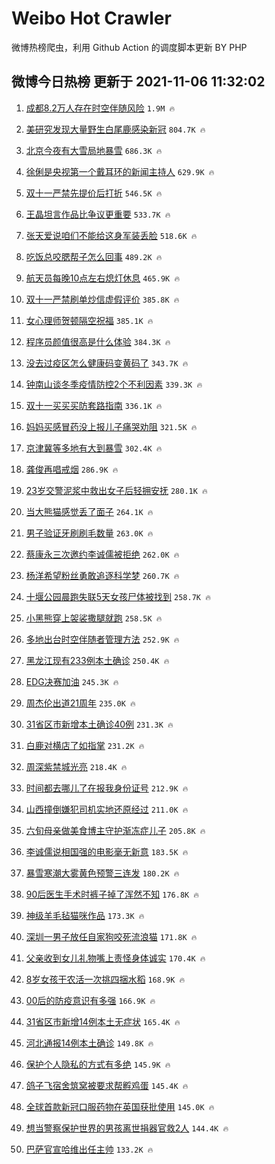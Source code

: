 # Weibo Hot Crawler 



微博热榜爬虫，利用 Github Action 的调度脚本更新 BY PHP 


## 微博今日热榜 更新于 2021-11-06 11:32:02 
1. [成都8.2万人存在时空伴随风险](https://s.weibo.com/weibo?q=%23%E6%88%90%E9%83%BD8.2%E4%B8%87%E4%BA%BA%E5%AD%98%E5%9C%A8%E6%97%B6%E7%A9%BA%E4%BC%B4%E9%9A%8F%E9%A3%8E%E9%99%A9%23&Refer=top) `1.9M 🔥` 

1. [美研究发现大量野生白尾鹿感染新冠](https://s.weibo.com/weibo?q=%23%E7%BE%8E%E7%A0%94%E7%A9%B6%E5%8F%91%E7%8E%B0%E5%A4%A7%E9%87%8F%E9%87%8E%E7%94%9F%E7%99%BD%E5%B0%BE%E9%B9%BF%E6%84%9F%E6%9F%93%E6%96%B0%E5%86%A0%23&Refer=top) `804.7K 🔥` 

1. [北京今夜有大雪局地暴雪](https://s.weibo.com/weibo?q=%23%E5%8C%97%E4%BA%AC%E4%BB%8A%E5%A4%9C%E6%9C%89%E5%A4%A7%E9%9B%AA%E5%B1%80%E5%9C%B0%E6%9A%B4%E9%9B%AA%23&Refer=top) `686.3K 🔥` 

1. [徐俐是央视第一个戴耳环的新闻主持人](https://s.weibo.com/weibo?q=%23%E5%BE%90%E4%BF%90%E6%98%AF%E5%A4%AE%E8%A7%86%E7%AC%AC%E4%B8%80%E4%B8%AA%E6%88%B4%E8%80%B3%E7%8E%AF%E7%9A%84%E6%96%B0%E9%97%BB%E4%B8%BB%E6%8C%81%E4%BA%BA%23&Refer=top) `629.9K 🔥` 

1. [双十一严禁先提价后打折](https://s.weibo.com/weibo?q=%23%E5%8F%8C%E5%8D%81%E4%B8%80%E4%B8%A5%E7%A6%81%E5%85%88%E6%8F%90%E4%BB%B7%E5%90%8E%E6%89%93%E6%8A%98%23&Refer=top) `546.5K 🔥` 

1. [王晶坦言作品比争议更重要](https://s.weibo.com/weibo?q=%E7%8E%8B%E6%99%B6%E5%9D%A6%E8%A8%80%E4%BD%9C%E5%93%81%E6%AF%94%E4%BA%89%E8%AE%AE%E6%9B%B4%E9%87%8D%E8%A6%81&Refer=top) `533.7K 🔥` 

1. [张天爱说咱们不能给这身军装丢脸](https://s.weibo.com/weibo?q=%23%E5%BC%A0%E5%A4%A9%E7%88%B1%E8%AF%B4%E5%92%B1%E4%BB%AC%E4%B8%8D%E8%83%BD%E7%BB%99%E8%BF%99%E8%BA%AB%E5%86%9B%E8%A3%85%E4%B8%A2%E8%84%B8%23&Refer=top) `518.6K 🔥` 

1. [吃饭总咬腮帮子怎么回事](https://s.weibo.com/weibo?q=%23%E5%90%83%E9%A5%AD%E6%80%BB%E5%92%AC%E8%85%AE%E5%B8%AE%E5%AD%90%E6%80%8E%E4%B9%88%E5%9B%9E%E4%BA%8B%23&Refer=top) `489.2K 🔥` 

1. [航天员每晚10点左右熄灯休息](https://s.weibo.com/weibo?q=%23%E8%88%AA%E5%A4%A9%E5%91%98%E6%AF%8F%E6%99%9A10%E7%82%B9%E5%B7%A6%E5%8F%B3%E7%86%84%E7%81%AF%E4%BC%91%E6%81%AF%23&Refer=top) `465.9K 🔥` 

1. [双十一严禁刷单炒信虚假评价](https://s.weibo.com/weibo?q=%23%E5%8F%8C%E5%8D%81%E4%B8%80%E4%B8%A5%E7%A6%81%E5%88%B7%E5%8D%95%E7%82%92%E4%BF%A1%E8%99%9A%E5%81%87%E8%AF%84%E4%BB%B7%23&Refer=top) `385.8K 🔥` 

1. [女心理师贺顿隔空祝福](https://s.weibo.com/weibo?q=%23%E5%A5%B3%E5%BF%83%E7%90%86%E5%B8%88%E8%B4%BA%E9%A1%BF%E9%9A%94%E7%A9%BA%E7%A5%9D%E7%A6%8F%23&Refer=top) `385.1K 🔥` 

1. [程序员颜值很高是什么体验](https://s.weibo.com/weibo?q=%23%E7%A8%8B%E5%BA%8F%E5%91%98%E9%A2%9C%E5%80%BC%E5%BE%88%E9%AB%98%E6%98%AF%E4%BB%80%E4%B9%88%E4%BD%93%E9%AA%8C%23&Refer=top) `384.3K 🔥` 

1. [没去过疫区怎么健康码变黄码了](https://s.weibo.com/weibo?q=%23%E6%B2%A1%E5%8E%BB%E8%BF%87%E7%96%AB%E5%8C%BA%E6%80%8E%E4%B9%88%E5%81%A5%E5%BA%B7%E7%A0%81%E5%8F%98%E9%BB%84%E7%A0%81%E4%BA%86%23&Refer=top) `343.7K 🔥` 

1. [钟南山谈冬季疫情防控2个不利因素](https://s.weibo.com/weibo?q=%23%E9%92%9F%E5%8D%97%E5%B1%B1%E8%B0%88%E5%86%AC%E5%AD%A3%E7%96%AB%E6%83%85%E9%98%B2%E6%8E%A72%E4%B8%AA%E4%B8%8D%E5%88%A9%E5%9B%A0%E7%B4%A0%23&Refer=top) `339.3K 🔥` 

1. [双十一买买买防套路指南](https://s.weibo.com/weibo?q=%23%E5%8F%8C%E5%8D%81%E4%B8%80%E4%B9%B0%E4%B9%B0%E4%B9%B0%E9%98%B2%E5%A5%97%E8%B7%AF%E6%8C%87%E5%8D%97%23&Refer=top) `336.1K 🔥` 

1. [妈妈买感冒药没上报儿子痛哭劝阻](https://s.weibo.com/weibo?q=%23%E5%A6%88%E5%A6%88%E4%B9%B0%E6%84%9F%E5%86%92%E8%8D%AF%E6%B2%A1%E4%B8%8A%E6%8A%A5%E5%84%BF%E5%AD%90%E7%97%9B%E5%93%AD%E5%8A%9D%E9%98%BB%23&Refer=top) `321.5K 🔥` 

1. [京津冀等多地有大到暴雪](https://s.weibo.com/weibo?q=%23%E4%BA%AC%E6%B4%A5%E5%86%80%E7%AD%89%E5%A4%9A%E5%9C%B0%E6%9C%89%E5%A4%A7%E5%88%B0%E6%9A%B4%E9%9B%AA%23&Refer=top) `302.4K 🔥` 

1. [龚俊再唱戒烟](https://s.weibo.com/weibo?q=%23%E9%BE%9A%E4%BF%8A%E5%86%8D%E5%94%B1%E6%88%92%E7%83%9F%23&Refer=top) `286.9K 🔥` 

1. [23岁交警泥浆中救出女子后轻拥安抚](https://s.weibo.com/weibo?q=%2323%E5%B2%81%E4%BA%A4%E8%AD%A6%E6%B3%A5%E6%B5%86%E4%B8%AD%E6%95%91%E5%87%BA%E5%A5%B3%E5%AD%90%E5%90%8E%E8%BD%BB%E6%8B%A5%E5%AE%89%E6%8A%9A%23&Refer=top) `280.1K 🔥` 

1. [当大熊猫感觉丢了面子](https://s.weibo.com/weibo?q=%23%E5%BD%93%E5%A4%A7%E7%86%8A%E7%8C%AB%E6%84%9F%E8%A7%89%E4%B8%A2%E4%BA%86%E9%9D%A2%E5%AD%90%23&Refer=top) `264.1K 🔥` 

1. [男子验证牙刷刷毛数量](https://s.weibo.com/weibo?q=%23%E7%94%B7%E5%AD%90%E9%AA%8C%E8%AF%81%E7%89%99%E5%88%B7%E5%88%B7%E6%AF%9B%E6%95%B0%E9%87%8F%23&Refer=top) `263.0K 🔥` 

1. [蔡康永三次邀约李诚儒被拒绝](https://s.weibo.com/weibo?q=%23%E8%94%A1%E5%BA%B7%E6%B0%B8%E4%B8%89%E6%AC%A1%E9%82%80%E7%BA%A6%E6%9D%8E%E8%AF%9A%E5%84%92%E8%A2%AB%E6%8B%92%E7%BB%9D%23&Refer=top) `262.0K 🔥` 

1. [杨洋希望粉丝勇敢追逐科学梦](https://s.weibo.com/weibo?q=%23%E6%9D%A8%E6%B4%8B%E5%B8%8C%E6%9C%9B%E7%B2%89%E4%B8%9D%E5%8B%87%E6%95%A2%E8%BF%BD%E9%80%90%E7%A7%91%E5%AD%A6%E6%A2%A6%23&Refer=top) `260.7K 🔥` 

1. [十堰公园晨跑失联5天女孩尸体被找到](https://s.weibo.com/weibo?q=%23%E5%8D%81%E5%A0%B0%E5%85%AC%E5%9B%AD%E6%99%A8%E8%B7%91%E5%A4%B1%E8%81%945%E5%A4%A9%E5%A5%B3%E5%AD%A9%E5%B0%B8%E4%BD%93%E8%A2%AB%E6%89%BE%E5%88%B0%23&Refer=top) `258.7K 🔥` 

1. [小黑熊穿上袈裟撒腿就跑](https://s.weibo.com/weibo?q=%23%E5%B0%8F%E9%BB%91%E7%86%8A%E7%A9%BF%E4%B8%8A%E8%A2%88%E8%A3%9F%E6%92%92%E8%85%BF%E5%B0%B1%E8%B7%91%23&Refer=top) `258.5K 🔥` 

1. [多地出台时空伴随者管理方法](https://s.weibo.com/weibo?q=%23%E5%A4%9A%E5%9C%B0%E5%87%BA%E5%8F%B0%E6%97%B6%E7%A9%BA%E4%BC%B4%E9%9A%8F%E8%80%85%E7%AE%A1%E7%90%86%E6%96%B9%E6%B3%95%23&Refer=top) `252.9K 🔥` 

1. [黑龙江现有233例本土确诊](https://s.weibo.com/weibo?q=%23%E9%BB%91%E9%BE%99%E6%B1%9F%E7%8E%B0%E6%9C%89233%E4%BE%8B%E6%9C%AC%E5%9C%9F%E7%A1%AE%E8%AF%8A%23&Refer=top) `250.4K 🔥` 

1. [EDG决赛加油](https://s.weibo.com/weibo?q=%23EDG%E5%86%B3%E8%B5%9B%E5%8A%A0%E6%B2%B9%23&Refer=top) `245.3K 🔥` 

1. [周杰伦出道21周年](https://s.weibo.com/weibo?q=%23%E5%91%A8%E6%9D%B0%E4%BC%A6%E5%87%BA%E9%81%9321%E5%91%A8%E5%B9%B4%23&Refer=top) `235.0K 🔥` 

1. [31省区市新增本土确诊40例](https://s.weibo.com/weibo?q=%2331%E7%9C%81%E5%8C%BA%E5%B8%82%E6%96%B0%E5%A2%9E%E6%9C%AC%E5%9C%9F%E7%A1%AE%E8%AF%8A40%E4%BE%8B%23&Refer=top) `231.3K 🔥` 

1. [白鹿对横店了如指掌](https://s.weibo.com/weibo?q=%23%E7%99%BD%E9%B9%BF%E5%AF%B9%E6%A8%AA%E5%BA%97%E4%BA%86%E5%A6%82%E6%8C%87%E6%8E%8C%23&Refer=top) `231.2K 🔥` 

1. [周深紫禁城光亮](https://s.weibo.com/weibo?q=%23%E5%91%A8%E6%B7%B1%E7%B4%AB%E7%A6%81%E5%9F%8E%E5%85%89%E4%BA%AE%23&Refer=top) `218.4K 🔥` 

1. [时间都去哪儿了在报我身份证号](https://s.weibo.com/weibo?q=%23%E6%97%B6%E9%97%B4%E9%83%BD%E5%8E%BB%E5%93%AA%E5%84%BF%E4%BA%86%E5%9C%A8%E6%8A%A5%E6%88%91%E8%BA%AB%E4%BB%BD%E8%AF%81%E5%8F%B7%23&Refer=top) `212.9K 🔥` 

1. [山西撞倒嫌犯司机实地还原经过](https://s.weibo.com/weibo?q=%23%E5%B1%B1%E8%A5%BF%E6%92%9E%E5%80%92%E5%AB%8C%E7%8A%AF%E5%8F%B8%E6%9C%BA%E5%AE%9E%E5%9C%B0%E8%BF%98%E5%8E%9F%E7%BB%8F%E8%BF%87%23&Refer=top) `211.0K 🔥` 

1. [六旬母亲做美食博主守护渐冻症儿子](https://s.weibo.com/weibo?q=%23%E5%85%AD%E6%97%AC%E6%AF%8D%E4%BA%B2%E5%81%9A%E7%BE%8E%E9%A3%9F%E5%8D%9A%E4%B8%BB%E5%AE%88%E6%8A%A4%E6%B8%90%E5%86%BB%E7%97%87%E5%84%BF%E5%AD%90%23&Refer=top) `205.8K 🔥` 

1. [李诚儒说相国强的电影毫无新意](https://s.weibo.com/weibo?q=%23%E6%9D%8E%E8%AF%9A%E5%84%92%E8%AF%B4%E7%9B%B8%E5%9B%BD%E5%BC%BA%E7%9A%84%E7%94%B5%E5%BD%B1%E6%AF%AB%E6%97%A0%E6%96%B0%E6%84%8F%23&Refer=top) `183.5K 🔥` 

1. [暴雪寒潮大雾黄色预警三连发](https://s.weibo.com/weibo?q=%23%E6%9A%B4%E9%9B%AA%E5%AF%92%E6%BD%AE%E5%A4%A7%E9%9B%BE%E9%BB%84%E8%89%B2%E9%A2%84%E8%AD%A6%E4%B8%89%E8%BF%9E%E5%8F%91%23&Refer=top) `180.2K 🔥` 

1. [90后医生手术时裤子掉了浑然不知](https://s.weibo.com/weibo?q=%2390%E5%90%8E%E5%8C%BB%E7%94%9F%E6%89%8B%E6%9C%AF%E6%97%B6%E8%A3%A4%E5%AD%90%E6%8E%89%E4%BA%86%E6%B5%91%E7%84%B6%E4%B8%8D%E7%9F%A5%23&Refer=top) `176.8K 🔥` 

1. [神级羊毛毡猫咪作品](https://s.weibo.com/weibo?q=%23%E7%A5%9E%E7%BA%A7%E7%BE%8A%E6%AF%9B%E6%AF%A1%E7%8C%AB%E5%92%AA%E4%BD%9C%E5%93%81%23&Refer=top) `173.3K 🔥` 

1. [深圳一男子放任自家狗咬死流浪猫](https://s.weibo.com/weibo?q=%23%E6%B7%B1%E5%9C%B3%E4%B8%80%E7%94%B7%E5%AD%90%E6%94%BE%E4%BB%BB%E8%87%AA%E5%AE%B6%E7%8B%97%E5%92%AC%E6%AD%BB%E6%B5%81%E6%B5%AA%E7%8C%AB%23&Refer=top) `171.8K 🔥` 

1. [父亲收到女儿礼物嘴上责怪身体诚实](https://s.weibo.com/weibo?q=%23%E7%88%B6%E4%BA%B2%E6%94%B6%E5%88%B0%E5%A5%B3%E5%84%BF%E7%A4%BC%E7%89%A9%E5%98%B4%E4%B8%8A%E8%B4%A3%E6%80%AA%E8%BA%AB%E4%BD%93%E8%AF%9A%E5%AE%9E%23&Refer=top) `170.4K 🔥` 

1. [8岁女孩干农活一次挑四捆水稻](https://s.weibo.com/weibo?q=%238%E5%B2%81%E5%A5%B3%E5%AD%A9%E5%B9%B2%E5%86%9C%E6%B4%BB%E4%B8%80%E6%AC%A1%E6%8C%91%E5%9B%9B%E6%8D%86%E6%B0%B4%E7%A8%BB%23&Refer=top) `168.9K 🔥` 

1. [00后的防疫意识有多强](https://s.weibo.com/weibo?q=%2300%E5%90%8E%E7%9A%84%E9%98%B2%E7%96%AB%E6%84%8F%E8%AF%86%E6%9C%89%E5%A4%9A%E5%BC%BA%23&Refer=top) `166.9K 🔥` 

1. [31省区市新增14例本土无症状](https://s.weibo.com/weibo?q=%2331%E7%9C%81%E5%8C%BA%E5%B8%82%E6%96%B0%E5%A2%9E14%E4%BE%8B%E6%9C%AC%E5%9C%9F%E6%97%A0%E7%97%87%E7%8A%B6%23&Refer=top) `165.4K 🔥` 

1. [河北通报14例本土确诊](https://s.weibo.com/weibo?q=%23%E6%B2%B3%E5%8C%97%E9%80%9A%E6%8A%A514%E4%BE%8B%E6%9C%AC%E5%9C%9F%E7%A1%AE%E8%AF%8A%23&Refer=top) `149.8K 🔥` 

1. [保护个人隐私的方式有多绝](https://s.weibo.com/weibo?q=%23%E4%BF%9D%E6%8A%A4%E4%B8%AA%E4%BA%BA%E9%9A%90%E7%A7%81%E7%9A%84%E6%96%B9%E5%BC%8F%E6%9C%89%E5%A4%9A%E7%BB%9D%23&Refer=top) `145.9K 🔥` 

1. [鸽子飞宿舍筑窝被要求帮孵鸡蛋](https://s.weibo.com/weibo?q=%23%E9%B8%BD%E5%AD%90%E9%A3%9E%E5%AE%BF%E8%88%8D%E7%AD%91%E7%AA%9D%E8%A2%AB%E8%A6%81%E6%B1%82%E5%B8%AE%E5%AD%B5%E9%B8%A1%E8%9B%8B%23&Refer=top) `145.4K 🔥` 

1. [全球首款新冠口服药物在英国获批使用](https://s.weibo.com/weibo?q=%23%E5%85%A8%E7%90%83%E9%A6%96%E6%AC%BE%E6%96%B0%E5%86%A0%E5%8F%A3%E6%9C%8D%E8%8D%AF%E7%89%A9%E5%9C%A8%E8%8B%B1%E5%9B%BD%E8%8E%B7%E6%89%B9%E4%BD%BF%E7%94%A8%23&Refer=top) `145.0K 🔥` 

1. [想当警察保护世界的男孩离世捐器官救2人](https://s.weibo.com/weibo?q=%23%E6%83%B3%E5%BD%93%E8%AD%A6%E5%AF%9F%E4%BF%9D%E6%8A%A4%E4%B8%96%E7%95%8C%E7%9A%84%E7%94%B7%E5%AD%A9%E7%A6%BB%E4%B8%96%E6%8D%90%E5%99%A8%E5%AE%98%E6%95%912%E4%BA%BA%23&Refer=top) `144.4K 🔥` 

1. [巴萨官宣哈维出任主帅](https://s.weibo.com/weibo?q=%23%E5%B7%B4%E8%90%A8%E5%AE%98%E5%AE%A3%E5%93%88%E7%BB%B4%E5%87%BA%E4%BB%BB%E4%B8%BB%E5%B8%85%23&Refer=top) `133.2K 🔥` 

